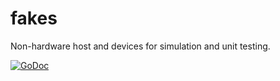 # fakes

Non-hardware host and devices for simulation and unit testing.

[![GoDoc](https://godoc.org/github.com/maruel/dlibox/go/pio/fakes?status.svg)](https://godoc.org/github.com/maruel/dlibox/go/pio/fakes)
